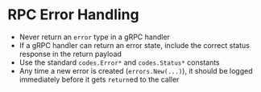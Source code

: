 # RPC Error Handling

* Never return an `error` type in a gRPC handler
* If a gRPC handler can return an error state, include the correct status response in the return payload
* Use the standard `codes.Error*` and `codes.Status*` constants
* Any time a new error is created (`errors.New(...)`), it should be logged immediately before it gets `return`ed to the caller
